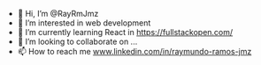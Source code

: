 - 👋 Hi, I’m @RayRmJmz
- 👀 I’m interested in web development
- 🌱 I’m currently learning React in https://fullstackopen.com/
- 💞️ I’m looking to collaborate on ...
- 📫 How to reach me www.linkedin.com/in/raymundo-ramos-jmz

<!---
RayRmJmz/RayRmJmz is a ✨ special ✨ repository because its `README.md` (this file) appears on your GitHub profile.
You can click the Preview link to take a look at your changes.
--->

